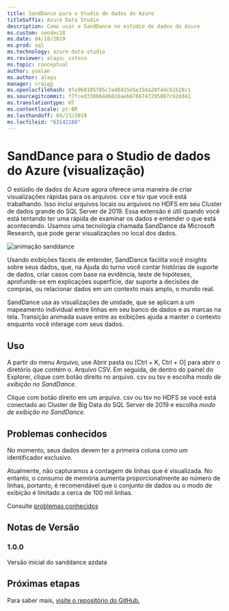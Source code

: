 ```yaml
---
title: SandDance para o Studio de dados do Azure
titleSuffix: Azure Data Studio
description: Como usar o SandDance no estúdio de dados do Azure
ms.custom: seodec18
ms.date: 04/18/2019
ms.prod: sql
ms.technology: azure-data-studio
ms.reviewer: alayu; sstein
ms.topic: conceptual
author: yualan
ms.author: alayu
manager: craigg
ms.openlocfilehash: 8fe968185f05c7a48415e5e158a20f4dc61b28c1
ms.sourcegitcommit: f7fced330b64d6616aeb8766747295807c92dd41
ms.translationtype: HT
ms.contentlocale: pt-BR
ms.lasthandoff: 04/23/2019
ms.locfileid: "63142188"
---
```

# <a name="sanddance-for-azure-data-studio-preview"></a>SandDance para o Studio de dados do Azure (visualização)
O estúdio de dados do Azure agora oferece uma maneira de criar visualizações rápidas para os arquivos. csv e tsv que você está trabalhando. Isso inclui arquivos locais ou arquivos no HDFS em seu Cluster de dados grande do SQL Server de 2019. Essa extensão é útil quando você está tentando ter uma rápida de examinar os dados e entender o que está acontecendo. Usamos uma tecnologia chamada SandDance da Microsoft Research, que pode gerar visualizações no local dos dados.

![animação sanddance](https://user-images.githubusercontent.com/11507384/54236654-52d42800-44d1-11e9-859e-6c5d297a46d2.gif)

Usando exibições fáceis de entender, SandDance facilita você insights sobre seus dados, que, na Ajuda do turno você contar histórias de suporte de dados, criar casos com base na evidência, teste de hipóteses, aprofunde-se em explicações superfície, dar suporte a decisões de compras, ou relacionar dados em um contexto mais amplo, o mundo real.

SandDance usa as visualizações de unidade, que se aplicam a um mapeamento individual entre linhas em seu banco de dados e as marcas na tela.
Transição animada suave entre as exibições ajuda a manter o contexto enquanto você interage com seus dados.

## <a name="usage"></a>Uso

A partir do menu Arquivo, use Abrir pasta ou [Ctrl + K, Ctrl + O] para abrir o diretório que contém o. Arquivo CSV.  Em seguida, de dentro do painel do Explorer, clique com botão direito no arquivo. csv ou tsv e escolha *modo de exibição no SandDance*.

Clique com botão direito em um arquivo. csv ou tsv no HDFS se você está conectado ao Cluster de Big Data do SQL Server de 2019 e escolha *modo de exibição no SandDance*.

## <a name="known-issues"></a>Problemas conhecidos

No momento, seus dados devem ter a primeira coluna como um identificador exclusivo.

Atualmente, não capturamos a contagem de linhas que é visualizada. No entanto, o consumo de memória aumenta proporcionalmente ao número de linhas, portanto, é recomendável que o conjunto de dados ou o modo de exibição é limitado a cerca de 100 mil linhas.

Consulte [problemas conhecidos](https://microsoft.github.io/SandDance/#known-issues)

## <a name="release-notes"></a>Notas de Versão

### <a name="100"></a>1.0.0

Versão inicial do sanddance azdata

## <a name="next-steps"></a>Próximas etapas
Para saber mais, [visite o repositório do GitHub.](https://github.com/Microsoft/SandDance)
